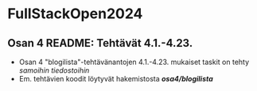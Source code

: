 # FullStackOpen2024

## Osan 4 README: Tehtävät 4.1.-4.23.

- Osan 4 "blogilista"-tehtävänantojen 4.1.-4.23. mukaiset taskit on tehty *samoihin tiedostoihin*
- Em. tehtävien koodit löytyvät hakemistosta _**osa4/blogilista**_



